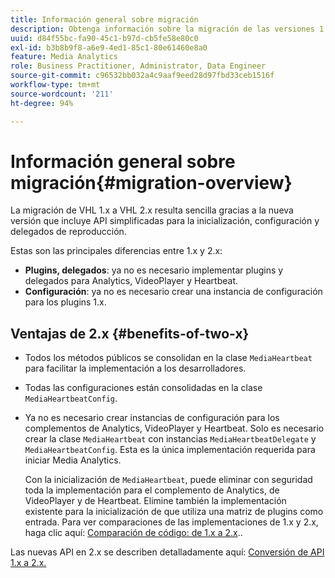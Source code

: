```yaml
---
title: Información general sobre migración
description: Obtenga información sobre la migración de las versiones 1.x a 2.x de Media SDK.
uuid: d84f55bc-fa90-45c1-b97d-cb5fe58e80c0
exl-id: b3b8b9f8-a6e9-4ed1-85c1-80e61460e8a0
feature: Media Analytics
role: Business Practitioner, Administrator, Data Engineer
source-git-commit: c96532bb032a4c9aaf9eed28d97fbd33ceb1516f
workflow-type: tm+mt
source-wordcount: '211'
ht-degree: 94%

---
```


# Información general sobre migración{#migration-overview}

La migración de VHL 1.x a VHL 2.x resulta sencilla gracias a la nueva versión que incluye API simplificadas para la inicialización, configuración y delegados de reproducción.

Estas son las principales diferencias entre 1.x y 2.x:

* **Plugins, delegados**: ya no es necesario implementar plugins y delegados para Analytics, VideoPlayer y Heartbeat.
* **Configuración**: ya no es necesario crear una instancia de configuración para los plugins 1.x.

## Ventajas de 2.x {#benefits-of-two-x}

* Todos los métodos públicos se consolidan en la clase `MediaHeartbeat` para facilitar la implementación a los desarrolladores.
* Todas las configuraciones están consolidadas en la clase `MediaHeartbeatConfig`.
* Ya no es necesario crear instancias de configuración para los complementos de Analytics, VideoPlayer y Heartbeat. Solo es necesario crear la clase `MediaHeartbeat` con instancias `MediaHeartbeatDelegate` y `MediaHeartbeatConfig`. Esta es la única implementación requerida para iniciar Media Analytics.

   Con la inicialización de `MediaHeartbeat`, puede eliminar con seguridad toda la implementación para el complemento de Analytics, de VideoPlayer y de Heartbeat. Elimine también la implementación existente para la inicialización de que utiliza una matriz de plugins como entrada. Para ver comparaciones de las implementaciones de 1.x y 2.x, haga clic aquí: [Comparación de código: de 1.x a 2.x](./code-comparison-1x-2x.md)..

Las nuevas API en 2.x se describen detalladamente aquí: [Conversión de API 1.x a 2.x.](./1x-2x-api-change.md)
